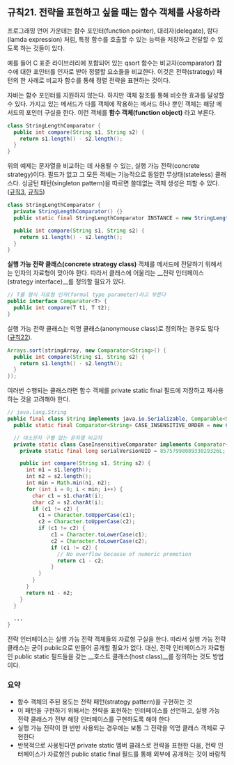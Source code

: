 ## 규칙21. 전략을 표현하고 싶을 때는 함수 객체를 사용하라

프로그래밍 언어 가운데는 함수 포인터(function pointer), 대리자(delegate), 람다(lamda expression) 처럼, 특정 함수를 호출할 수 있는 능력을 저장하고 전달할 수 있도록 하는 것들이 있다. 

예를 들어 C 표준 라이브러리에 포함되어 있는 qsort 함수는 비교자(comparator) 함수에 대한 포인터를 인자로 받아 정렬할 요소들을 비교한다. 이것은 전략(strategy) 패턴의 한 사례로 비교자 함수를 통해 정렬 전략을 표현하는 것이다.

자바는 함수 포인터를 지원하지 않는다. 하지만 객체 참조를 통해 비슷한 효과를 달성할 수 있다. 가지고 있는 메서드가 다를 객체에 작용하는 메서드 하나 뿐인 객체는 해당 메서드의 포인터 구실을 한다. 이런 객체를 __함수 객체(function object)__ 라고 부른다.

```java
class StringLengthComparator {
  public int compare(String s1, String s2) {
    return s1.length() - s2.length();
  }
}
```

위의 예제는 문자열을 비교하는 데 사용될 수 있는, 실행 가능 전략(concrete strategy)이다. 필드가 없고 그 모든 객체는 기능적으로 동일한 무상태(stateless) 클래스다. 싱글턴 패턴(singleton pattern)을 따르면 쓸데없는 객체 생성은 피할 수 있다.([규칙3](/chap2/rule3.md), [규칙5](/chap2/rule5.md))

```java
class StringLengthComparator {
  private StringLengthComparator() {}
  public static final StringLengthComparator INSTANCE = new StringLengthComparator();

  public int compare(String s1, String s2) {
    return s1.length() - s2.length();
  }
}
```

__실행 가능 전략 클래스(concrete strategy class)__ 객체를 메서드에 전달하기 위해서는 인자의 자료형이 맞아야 한다. 따라서 클래스에 어울리는 __전략 인터페이스(strategy interface)__를 정의할 필요가 있다.

```java
// T를 형식 자료형 인자(formal type parameter)라고 부른다
public interface Comparator<T> {
  public int compare(T t1, T t2);
}
```

실행 가능 전략 클래스는 익명 클래스(anonymouse class)로 정의하는 경우도 많다([규칙22](rule22.md)).

```java
Arrays.sort(stringArray, new Comparator<String>() {
  public int compare(String s1, String s2) {
    return s1.length() - s2.length();
  }
});
```

여러번 수행되는 클래스라면 함수 객체를 private static final 필드에 저장하고 재사용하는 것을 고려해야 한다.

```java
// java.lang.String 
public final class String implements java.io.Serializable, Comparable<String>, CharSequence {
  public static final Comparator<String> CASE_INSENSITIVE_ORDER = new CaseInsensitiveComparator();

  // 대소문자 구별 없는 문자열 비교자
  private static class CaseInsensitiveComparator implements Comparator<String>, java.io.Serializable {
    private static final long serialVersionUID = 8575799808933029326L;

    public int compare(String s1, String s2) {
      int n1 = s1.length();
      int n2 = s2.length();
      int min = Math.min(n1, n2);
      for (int i = 0; i < min; i++) {
        char c1 = s1.charAt(i);
        char c2 = s2.charAt(i);
        if (c1 != c2) {
          c1 = Character.toUpperCase(c1);
          c2 = Character.toUpperCase(c2);
          if (c1 != c2) {
              c1 = Character.toLowerCase(c1);
              c2 = Character.toLowerCase(c2);
              if (c1 != c2) {
                // No overflow because of numeric promotion
                return c1 - c2;
              }
          }
        }
      }
      return n1 - n2;
    }
  }

  ...
}
```

전략 인터페이스는 실행 가능 전략 객체들의 자료형 구실을 한다. 따라서 실행 가능 전략 클래스는 굳이 public으로 만들어 공개할 필요가 없다. 대신, 전략 인터페이스가 자료형인 public static 필드들을 갖는 __호스트 클래스(host class)__를 정의하는 것도 방법이다.

### 요약

- 함수 객체의 주된 용도는 전략 패턴(strategy pattern)을 구현하는 것
- 이 패턴을 구현하기 위해서는 전략을 표현하는 인터페이스를 선언하고, 실행 가능 전략 클래스가 전부 해당 인터페이스를 구현하도록 해야 한다
- 실행 가능 전략이 한 번만 사용되는 경우에는 보통 그 전략을 익명 클래스 객체로 구현한다
- 반복적으로 사용된다면 private static 멤버 클래스로 전략을 표현한 다음, 전략 인터페이스가 자료형인 public static final 필드를 통해 외부에 공개하는 것이 바람직
